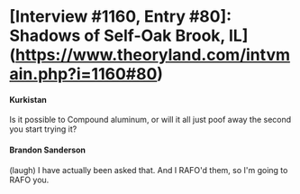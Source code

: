 # [Interview #1160, Entry #80]: Shadows of Self-Oak Brook, IL](https://www.theoryland.com/intvmain.php?i=1160#80)

#### Kurkistan

Is it possible to Compound aluminum, or will it all just poof away the second you start trying it?

#### Brandon Sanderson

(laugh) I have actually been asked that. And I RAFO'd them, so I'm going to RAFO you.


